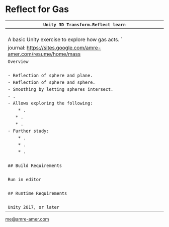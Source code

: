# Reflect for Gas

| `Unity 3D Transform.Reflect learn`             |
| ------------------------------------------------------------ |
| ` `                                                          |
| A basic Unity exercise to explore how gas acts. ` |
| journal: https://sites.google.com/amre-amer.com/resume/home/mass      |
| `Overview`                                                   |
| ` `                                                          |
| `- Reflection of sphere and plane.`                              |
| `- Reflection of sphere and sphere.`                              |
| `- Smoothing by letting spheres intersect.`|
| `- . `                     |
| `- Allows exploring the following:`                            |
| `    * .`           |
| `    * . `|
| `    * . `|
| `- Further study:`                                           |
| `    * .`                        |
| `    * .`                                             |
| `    * .`                                           |
| ` `                                                          |
| `## Build Requirements`                                      |
| ` `                                                          |
| `Run in editor`                                              |
| ` `                                                          |
| `## Runtime Requirements`                                    |
| ` `                                                          |
| `Unity 2017, or later`                                       |

me@amre-amer.com

